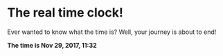 # The real time clock!

Ever wanted to know what the time is? Well, your journey is about to end!

**The time is Nov 29, 2017, 11:32**